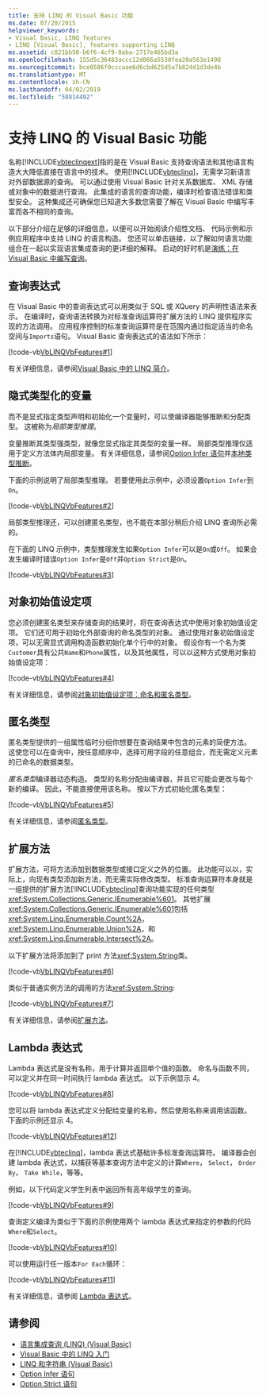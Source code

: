 ```yaml
---
title: 支持 LINQ 的 Visual Basic 功能
ms.date: 07/20/2015
helpviewer_keywords:
- Visual Basic, LINQ features
- LINQ [Visual Basic], features supporting LINQ
ms.assetid: c821bb50-b6f6-4cf9-8aba-2717e465bd3a
ms.openlocfilehash: 155d5c36483accc12d066a5530fea20a563e1498
ms.sourcegitcommit: bce0586f0cccaae6d6cbd625d5a7b824d1d3de4b
ms.translationtype: MT
ms.contentlocale: zh-CN
ms.lasthandoff: 04/02/2019
ms.locfileid: "58814492"
---
```

# <a name="visual-basic-features-that-support-linq"></a>支持 LINQ 的 Visual Basic 功能
名称[!INCLUDE[vbteclinqext](~/includes/vbteclinqext-md.md)]指的是在 Visual Basic 支持查询语法和其他语言构造大大降低直接在语言中的技术。 使用[!INCLUDE[vbteclinq](~/includes/vbteclinq-md.md)]，无需学习新语言对外部数据源的查询。 可以通过使用 Visual Basic 针对关系数据库、 XML 存储或对象中的数据进行查询。 此集成的语言的查询功能，编译时检查语法错误和类型安全。 这种集成还可确保您已知道大多数您需要了解在 Visual Basic 中编写丰富而各不相同的查询。  
  
 以下部分介绍在足够的详细信息，以便可以开始阅读介绍性文档、 代码示例和示例应用程序中支持 LINQ 的语言构造。 您还可以单击链接，以了解如何语言功能组合在一起以实现语言集成查询的更详细的解释。 启动的好时机是[演练：在 Visual Basic 中编写查询](../../../../visual-basic/programming-guide/concepts/linq/walkthrough-writing-queries.md)。  
  
## <a name="query-expressions"></a>查询表达式  
 在 Visual Basic 中的查询表达式可以用类似于 SQL 或 XQuery 的声明性语法来表示。 在编译时，查询语法转换为对标准查询运算符扩展方法的 LINQ 提供程序实现的方法调用。 应用程序控制的标准查询运算符是在范围内通过指定适当的命名空间与`Imports`语句。 Visual Basic 查询表达式的语法如下所示：  
  
 [!code-vb[VbLINQVbFeatures#1](~/samples/snippets/visualbasic/VS_Snippets_VBCSharp/VbLINQVbFeatures/VB/Class1.vb#1)]  
  
 有关详细信息，请参阅[Visual Basic 中的 LINQ 简介](../../../../visual-basic/programming-guide/language-features/linq/introduction-to-linq.md)。  
  
## <a name="implicitly-typed-variables"></a>隐式类型化的变量  
 而不是显式指定类型声明和初始化一个变量时，可以使编译器能够推断和分配类型。 这被称为*局部类型推理*。  
  
 变量推断其类型强类型，就像您显式指定其类型的变量一样。 局部类型推理仅适用于定义方法体内局部变量。 有关详细信息，请参阅[Option Infer 语句](../../../../visual-basic/language-reference/statements/option-infer-statement.md)并[本地类型推断](../../../../visual-basic/programming-guide/language-features/variables/local-type-inference.md)。  
  
 下面的示例说明了局部类型推理。 若要使用此示例中，必须设置`Option Infer`到`On`。  
  
 [!code-vb[VbLINQVbFeatures#2](~/samples/snippets/visualbasic/VS_Snippets_VBCSharp/VbLINQVbFeatures/VB/Class1.vb#2)]  
  
 局部类型推理还，可以创建匿名类型，也不能在本部分稍后介绍 LINQ 查询所必需的。  
  
 在下面的 LINQ 示例中，类型推理发生如果`Option Infer`可以是`On`或`Off`。 如果会发生编译时错误`Option Infer`是`Off`并`Option Strict`是`On`。  
  
 [!code-vb[VbLINQVbFeatures#3](~/samples/snippets/visualbasic/VS_Snippets_VBCSharp/VbLINQVbFeatures/VB/Class1.vb#3)]  
  
## <a name="object-initializers"></a>对象初始值设定项  
 您必须创建匿名类型来存储查询的结果时，将在查询表达式中使用对象初始值设定项。 它们还可用于初始化外部查询的命名类型的对象。 通过使用对象初始值设定项，可以无需显式调用构造函数初始化单个行中的对象。 假设你有一个名为类`Customer`具有公共`Name`和`Phone`属性，以及其他属性，可以以这种方式使用对象初始值设定项：  
  
 [!code-vb[VbLINQVbFeatures#4](~/samples/snippets/visualbasic/VS_Snippets_VBCSharp/VbLINQVbFeatures/VB/Class1.vb#4)]  
  
 有关详细信息，请参阅[对象初始值设定项：命名和匿名类型](../../../../visual-basic/programming-guide/language-features/objects-and-classes/object-initializers-named-and-anonymous-types.md)。  
  
## <a name="anonymous-types"></a>匿名类型  
 匿名类型提供的一组属性临时分组你想要在查询结果中包含的元素的简便方法。 这使您可以在查询中，按任意顺序中，选择可用字段的任意组合，而无需定义元素的已命名的数据类型。  
  
 *匿名类型*编译器动态构造。 类型的名称分配由编译器，并且它可能会更改与每个新的编译。 因此，不能直接使用该名称。 按以下方式初始化匿名类型：  
  
 [!code-vb[VbLINQVbFeatures#5](~/samples/snippets/visualbasic/VS_Snippets_VBCSharp/VbLINQVbFeatures/VB/Class1.vb#5)]  
  
 有关详细信息，请参阅[匿名类型](../../../../visual-basic/programming-guide/language-features/objects-and-classes/anonymous-types.md)。  
  
## <a name="extension-methods"></a>扩展方法  
 扩展方法，可将方法添加到数据类型或接口定义之外的位置。 此功能可以以，实际上，向现有类型添加新方法，而无需实际修改类型。 标准查询运算符本身就是一组提供的扩展方法[!INCLUDE[vbteclinq](~/includes/vbteclinq-md.md)]查询功能实现的任何类型<xref:System.Collections.Generic.IEnumerable%601>。 其他扩展<xref:System.Collections.Generic.IEnumerable%601>包括<xref:System.Linq.Enumerable.Count%2A>， <xref:System.Linq.Enumerable.Union%2A>，和<xref:System.Linq.Enumerable.Intersect%2A>。  
  
 以下扩展方法将添加到了 print 方法<xref:System.String>类。  
  
 [!code-vb[VbLINQVbFeatures#6](~/samples/snippets/visualbasic/VS_Snippets_VBCSharp/VbLINQVbFeatures/VB/Class1.vb#6)]  
  
 类似于普通实例方法的调用的方法<xref:System.String>:  
  
 [!code-vb[VbLINQVbFeatures#7](~/samples/snippets/visualbasic/VS_Snippets_VBCSharp/VbLINQVbFeatures/VB/Class1.vb#7)]  
  
 有关详细信息，请参阅[扩展方法](../../../../visual-basic/programming-guide/language-features/procedures/extension-methods.md)。  
  
## <a name="lambda-expressions"></a>Lambda 表达式  
 Lambda 表达式是没有名称，用于计算并返回单个值的函数。 命名与函数不同，可以定义并在同一时间执行 lambda 表达式。 以下示例显示 4。  
  
 [!code-vb[VbLINQVbFeatures#8](~/samples/snippets/visualbasic/VS_Snippets_VBCSharp/VbLINQVbFeatures/VB/Class1.vb#8)]  
  
 您可以将 lambda 表达式定义分配给变量的名称，然后使用名称来调用该函数。 下面的示例还显示 4。  
  
 [!code-vb[VbLINQVbFeatures#12](~/samples/snippets/visualbasic/VS_Snippets_VBCSharp/VbLINQVbFeatures/VB/Class1.vb#12)]  
  
 在[!INCLUDE[vbteclinq](~/includes/vbteclinq-md.md)]，lambda 表达式基础许多标准查询运算符。 编译器会创建 lambda 表达式，以捕获等基本查询方法中定义的计算`Where`， `Select`， `Order By`， `Take While`，等等。  
  
 例如，以下代码定义学生列表中返回所有高年级学生的查询。  
  
 [!code-vb[VbLINQVbFeatures#9](~/samples/snippets/visualbasic/VS_Snippets_VBCSharp/VbLINQVbFeatures/VB/Class1.vb#9)]  
  
 查询定义编译为类似于下面的示例使用两个 lambda 表达式来指定的参数的代码`Where`和`Select`。  
  
 [!code-vb[VbLINQVbFeatures#10](~/samples/snippets/visualbasic/VS_Snippets_VBCSharp/VbLINQVbFeatures/VB/Class1.vb#10)]  
  
 可以使用运行任一版本`For Each`循环：  
  
 [!code-vb[VbLINQVbFeatures#11](~/samples/snippets/visualbasic/VS_Snippets_VBCSharp/VbLINQVbFeatures/VB/Class1.vb#11)]  
  
 有关详细信息，请参阅 [Lambda 表达式](../../../../visual-basic/programming-guide/language-features/procedures/lambda-expressions.md)。  
  
## <a name="see-also"></a>请参阅

- [语言集成查询 (LINQ) (Visual Basic)](../../../../visual-basic/programming-guide/concepts/linq/index.md)
- [Visual Basic 中的 LINQ 入门](../../../../visual-basic/programming-guide/concepts/linq/getting-started-with-linq.md)
- [LINQ 和字符串 (Visual Basic)](../../../../visual-basic/programming-guide/concepts/linq/linq-and-strings.md)
- [Option Infer 语句](../../../../visual-basic/language-reference/statements/option-infer-statement.md)
- [Option Strict 语句](../../../../visual-basic/language-reference/statements/option-strict-statement.md)

